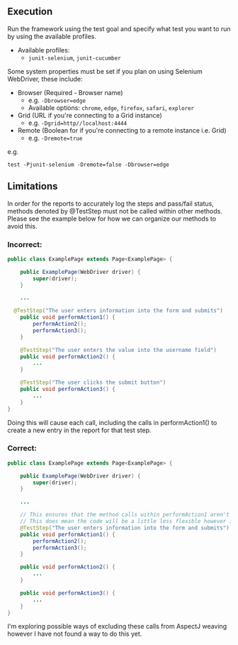 ## Execution

Run the framework using the test goal and specify what test you want to run by using the available profiles.

- Available profiles:
  - `junit-selenium`, `junit-cucumber`

Some system properties must be set if you plan on using Selenium WebDriver, these include:
- Browser (Required - Browser name)
  - e.g. `-Dbrowser=edge`
  - Available options: `chrome`, `edge`, `firefox`, `safari`, `explorer`
- Grid (URL if you're connecting to a Grid instance)
  - e.g. `-Dgrid=http//localhost:4444`
- Remote (Boolean for if you're connecting to a remote instance i.e. Grid)
    - e.g. `-Dremote=true`

e.g. 
```
test -Pjunit-selenium -Dremote=false -Dbrowser=edge
```

## Limitations

In order for the reports to accurately log the steps and pass/fail status, methods denoted by @TestStep must not be 
called within other methods. Please see the example below for how we can organize our methods to avoid this.

### Incorrect:
```Java
public class ExamplePage extends Page<ExamplePage> {

    public ExamplePage(WebDriver driver) {
        super(driver);
    }

    ...

  @TestStep("The user enters information into the form and submits")
    public void performAction1() {
        performAction2();
        performAction3();
    }

    @TestStep("The user enters the value into the username field")
    public void performAction2() {
        ...
    }

    @TestStep("The user clicks the submit button")
    public void performAction3() {
        ...
    }
}
```

Doing this will cause each call, including the calls in performAction1() to create a new entry in the report for that test step.


### Correct:
```Java
public class ExamplePage extends Page<ExamplePage> {

    public ExamplePage(WebDriver driver) {
        super(driver);
    }

    ...

    // This ensures that the method calls within performAction1 aren't creating additional report calls
    // This does mean the code will be a little less flexible however it just requires additional planning.
    @TestStep("The user enters information into the form and submits")
    public void performAction1() {
        performAction2();
        performAction3();
    }

    public void performAction2() {
        ...
    }

    public void performAction3() {
        ...
    }
}
```


I'm exploring possible ways of excluding these calls from AspectJ weaving however I have not found a way to do this yet.